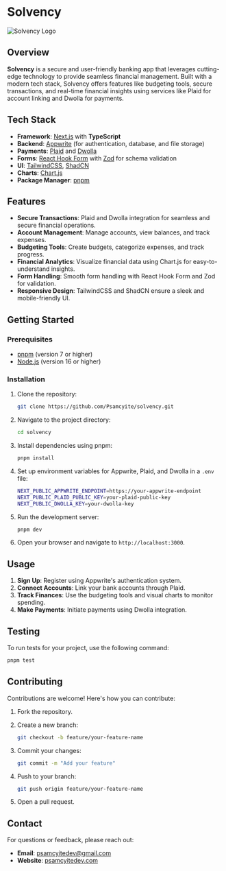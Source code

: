 # Solvency

![Solvency Logo](path/to/logo.png)

## Overview

**Solvency** is a secure and user-friendly banking app that leverages cutting-edge technology to provide seamless financial management. Built with a modern tech stack, Solvency offers features like budgeting tools, secure transactions, and real-time financial insights using services like Plaid for account linking and Dwolla for payments.

## Tech Stack

- **Framework**: [Next.js](https://nextjs.org/) with **TypeScript**
- **Backend**: [Appwrite](https://appwrite.io/) (for authentication, database, and file storage)
- **Payments**: [Plaid](https://plaid.com/) and [Dwolla](https://www.dwolla.com/)
- **Forms**: [React Hook Form](https://react-hook-form.com/) with [Zod](https://zod.dev/) for schema validation
- **UI**: [TailwindCSS](https://tailwindcss.com/), [ShadCN](https://shadcn.dev/)
- **Charts**: [Chart.js](https://www.chartjs.org/)
- **Package Manager**: [pnpm](https://pnpm.io/)

## Features

- **Secure Transactions**: Plaid and Dwolla integration for seamless and secure financial operations.
- **Account Management**: Manage accounts, view balances, and track expenses.
- **Budgeting Tools**: Create budgets, categorize expenses, and track progress.
- **Financial Analytics**: Visualize financial data using Chart.js for easy-to-understand insights.
- **Form Handling**: Smooth form handling with React Hook Form and Zod for validation.
- **Responsive Design**: TailwindCSS and ShadCN ensure a sleek and mobile-friendly UI.

## Getting Started

### Prerequisites

- [pnpm](https://pnpm.io/) (version 7 or higher)
- [Node.js](https://nodejs.org/) (version 16 or higher)

### Installation

1. Clone the repository:
   ```bash
   git clone https://github.com/Psamcyite/solvency.git
   ```

2. Navigate to the project directory:
   ```bash
   cd solvency
   ```

3. Install dependencies using pnpm:
   ```bash
   pnpm install
   ```

4. Set up environment variables for Appwrite, Plaid, and Dwolla in a `.env` file:
   ```bash
   NEXT_PUBLIC_APPWRITE_ENDPOINT=https://your-appwrite-endpoint
   NEXT_PUBLIC_PLAID_PUBLIC_KEY=your-plaid-public-key
   NEXT_PUBLIC_DWOLLA_KEY=your-dwolla-key
   ```

5. Run the development server:
   ```bash
   pnpm dev
   ```

6. Open your browser and navigate to `http://localhost:3000`.

## Usage

1. **Sign Up**: Register using Appwrite's authentication system.
2. **Connect Accounts**: Link your bank accounts through Plaid.
3. **Track Finances**: Use the budgeting tools and visual charts to monitor spending.
4. **Make Payments**: Initiate payments using Dwolla integration.

## Testing

To run tests for your project, use the following command:

```bash
pnpm test
```

## Contributing

Contributions are welcome! Here's how you can contribute:

1. Fork the repository.
2. Create a new branch:
   ```bash
   git checkout -b feature/your-feature-name
   ```

3. Commit your changes:
   ```bash
   git commit -m "Add your feature"
   ```

4. Push to your branch:
   ```bash
   git push origin feature/your-feature-name
   ```

5. Open a pull request.


## Contact

For questions or feedback, please reach out:

- **Email**: psamcyitedev@gmail.com
- **Website**: [psamcyitedev.com](https://psamcyitedev.com)